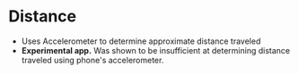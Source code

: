 # Distance
* Uses Accelerometer to determine approximate distance traveled
* <b>Experimental app.</b> Was shown to be insufficient at determining distance traveled using phone's accelerometer.
